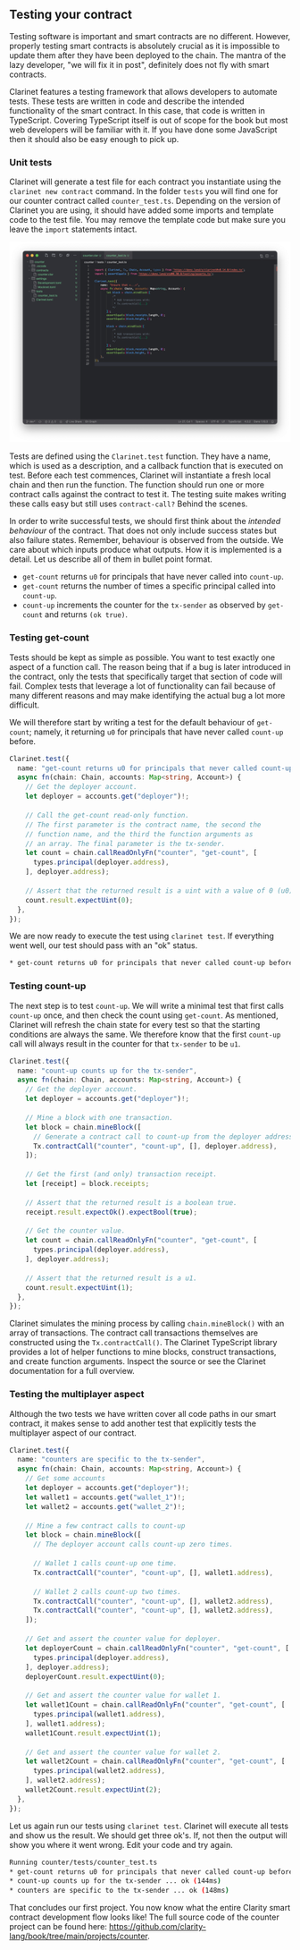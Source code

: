 ## Testing your contract

Testing software is important and smart contracts are no different. However,
properly testing smart contracts is absolutely crucial as it is impossible to
update them after they have been deployed to the chain. The mantra of the lazy
developer, "we will fix it in post", definitely does not fly with smart
contracts.

Clarinet features a testing framework that allows developers to automate tests.
These tests are written in code and describe the intended functionality of the
smart contract. In this case, that code is written in TypeScript. Covering
TypeScript itself is out of scope for the book but most web developers will be
familiar with it. If you have done some JavaScript then it should also be easy
enough to pick up.

### Unit tests

Clarinet will generate a test file for each contract you instantiate using the
`clarinet new contract` command. In the folder `tests` you will find one for our
counter contract called `counter_test.ts`. Depending on the version of Clarinet
you are using, it should have added some imports and template code to the test
file. You may remove the template code but make sure you leave the `import`
statements intact.

![Clarinet test file template](assets/ch07/3.png)

Tests are defined using the `Clarinet.test` function. They have a name, which is
used as a description, and a callback function that is executed on test. Before
each test commences, Clarinet will instantiate a fresh local chain and then run
the function. The function should run one or more contract calls against the
contract to test it. The testing suite makes writing these calls easy but still
uses `contract-call?` Behind the scenes.

In order to write successful tests, we should first think about the _intended
behaviour_ of the contract. That does not only include success states but also
failure states. Remember, behaviour is observed from the outside. We care about
which inputs produce what outputs. How it is implemented is a detail. Let us
describe all of them in bullet point format.

- `get-count` returns `u0` for principals that have never called into
  `count-up`.
- `get-count` returns the number of times a specific principal called into
  `count-up`.
- `count-up` increments the counter for the `tx-sender` as observed by
  `get-count` and returns `(ok true)`.

### Testing get-count

Tests should be kept as simple as possible. You want to test exactly one aspect
of a function call. The reason being that if a bug is later introduced in the
contract, only the tests that specifically target that section of code will
fail. Complex tests that leverage a lot of functionality can fail because of
many different reasons and may make identifying the actual bug a lot more
difficult.

We will therefore start by writing a test for the default behaviour of
`get-count`; namely, it returning `u0` for principals that have never called
`count-up` before.

```typescript
Clarinet.test({
  name: "get-count returns u0 for principals that never called count-up before",
  async fn(chain: Chain, accounts: Map<string, Account>) {
    // Get the deployer account.
    let deployer = accounts.get("deployer")!;

    // Call the get-count read-only function.
    // The first parameter is the contract name, the second the
    // function name, and the third the function arguments as
    // an array. The final parameter is the tx-sender.
    let count = chain.callReadOnlyFn("counter", "get-count", [
      types.principal(deployer.address),
    ], deployer.address);

    // Assert that the returned result is a uint with a value of 0 (u0).
    count.result.expectUint(0);
  },
});
```

We are now ready to execute the test using `clarinet test`. If everything went
well, our test should pass with an "ok" status.

```bash
* get-count returns u0 for principals that never called count-up before ... ok (146ms)
```

### Testing count-up

The next step is to test `count-up`. We will write a minimal test that first
calls `count-up` once, and then check the count using `get-count`. As mentioned,
Clarinet will refresh the chain state for every test so that the starting
conditions are always the same. We therefore know that the first `count-up` call
will always result in the counter for that `tx-sender` to be `u1`.

```typescript
Clarinet.test({
  name: "count-up counts up for the tx-sender",
  async fn(chain: Chain, accounts: Map<string, Account>) {
    // Get the deployer account.
    let deployer = accounts.get("deployer")!;

    // Mine a block with one transaction.
    let block = chain.mineBlock([
      // Generate a contract call to count-up from the deployer address.
      Tx.contractCall("counter", "count-up", [], deployer.address),
    ]);

    // Get the first (and only) transaction receipt.
    let [receipt] = block.receipts;

    // Assert that the returned result is a boolean true.
    receipt.result.expectOk().expectBool(true);

    // Get the counter value.
    let count = chain.callReadOnlyFn("counter", "get-count", [
      types.principal(deployer.address),
    ], deployer.address);

    // Assert that the returned result is a u1.
    count.result.expectUint(1);
  },
});
```

Clarinet simulates the mining process by calling `chain.mineBlock()` with an
array of transactions. The contract call transactions themselves are constructed
using the `Tx.contractCall()`. The Clarinet TypeScript library provides a lot of
helper functions to mine blocks, construct transactions, and create function
arguments. Inspect the source or see the Clarinet documentation for a full
overview.

### Testing the multiplayer aspect

Although the two tests we have written cover all code paths in our smart
contract, it makes sense to add another test that explicitly tests the
multiplayer aspect of our contract.

```typescript
Clarinet.test({
  name: "counters are specific to the tx-sender",
  async fn(chain: Chain, accounts: Map<string, Account>) {
    // Get some accounts
    let deployer = accounts.get("deployer")!;
    let wallet1 = accounts.get("wallet_1")!;
    let wallet2 = accounts.get("wallet_2")!;

    // Mine a few contract calls to count-up
    let block = chain.mineBlock([
      // The deployer account calls count-up zero times.

      // Wallet 1 calls count-up one time.
      Tx.contractCall("counter", "count-up", [], wallet1.address),

      // Wallet 2 calls count-up two times.
      Tx.contractCall("counter", "count-up", [], wallet2.address),
      Tx.contractCall("counter", "count-up", [], wallet2.address),
    ]);

    // Get and assert the counter value for deployer.
    let deployerCount = chain.callReadOnlyFn("counter", "get-count", [
      types.principal(deployer.address),
    ], deployer.address);
    deployerCount.result.expectUint(0);

    // Get and assert the counter value for wallet 1.
    let wallet1Count = chain.callReadOnlyFn("counter", "get-count", [
      types.principal(wallet1.address),
    ], wallet1.address);
    wallet1Count.result.expectUint(1);

    // Get and assert the counter value for wallet 2.
    let wallet2Count = chain.callReadOnlyFn("counter", "get-count", [
      types.principal(wallet2.address),
    ], wallet2.address);
    wallet2Count.result.expectUint(2);
  },
});
```

Let us again run our tests using `clarinet test`. Clarinet will execute all
tests and show us the result. We should get three ok's. If, not then the output
will show you where it went wrong. Edit your code and try again.

```bash
Running counter/tests/counter_test.ts
* get-count returns u0 for principals that never called count-up before ... ok (142ms)
* count-up counts up for the tx-sender ... ok (144ms)
* counters are specific to the tx-sender ... ok (148ms)
```

That concludes our first project. You now know what the entire Clarity smart
contract development flow looks like! The full source code of the counter
project can be found here:
https://github.com/clarity-lang/book/tree/main/projects/counter.
